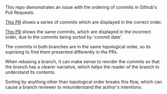 This repo demonstrates an issue with the ordering of commits in Github's Pull Requests.

[This PR](https://github.com/irh/history-order-example/pull/1) shows a series of commits which are displayed in the correct order.

[This PR](https://github.com/irh/history-order-example/pull/3) shows the same commits, which are displayed in the incorrect order, due to the commits being sorted by 'commit date'.

The commits in both branches are in the same topological order, so its suprising to find them presented differently in the PRs.

When rebasing a branch, it can make sense to reorder the commits so that the branch has a clearer narrative, which helps the reader of the branch to understand its contents.

Sorting by anything other than topological order breaks this flow, which can cause a branch reviewer to misunderstand the author's intentions.
